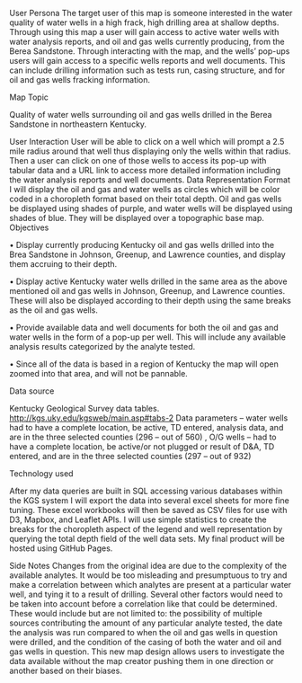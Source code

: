 User Persona
The target user of this map is someone interested in the water quality of water wells in a high frack, high drilling area at shallow depths. Through using this map a user will gain access to active water wells with water analysis reports, and oil and gas wells currently producing, from the Berea Sandstone. Through interacting with the map, and the wells’ pop-ups users will gain access to a specific wells reports and well documents. This can include drilling information such as tests run, casing structure, and for oil and gas wells fracking information. 

Map Topic

Quality of water wells surrounding oil and gas wells drilled in the Berea Sandstone in northeastern Kentucky. 

User Interaction
User will be able to click on a well which will prompt a 2.5 mile radius around that well thus displaying only the wells within that radius. Then a user can click on one of those wells to access its pop-up with tabular data and a URL link to access more detailed information including the water analysis reports and well documents. 
Data Representation Format
I will display the oil and gas and water wells as circles which will be color coded in a choropleth format based on their total depth. Oil and gas wells be displayed using shades of purple, and water wells will be displayed using shades of blue. They will be displayed over a topographic base map. 
Objectives 

•	Display currently producing Kentucky oil and gas wells drilled into the Brea Sandstone in Johnson, Greenup, and Lawrence counties, and display them accruing to their depth.

•	Display active Kentucky water wells drilled in the same area as the above mentioned oil and gas wells in Johnson, Greenup, and Lawrence counties. These will also be displayed according to their depth using the same breaks as the oil and gas wells. 

•	Provide available data and well documents for both the oil and gas and water wells in the form of a pop-up per well. This will include any available analysis results categorized by the analyte tested.

•	Since all of the data is based in a region of Kentucky the map will open zoomed into that area, and will not be pannable. 

Data source

Kentucky Geological Survey data tables. http://kgs.uky.edu/kgsweb/main.asp#tabs-2
Data parameters – water wells had to have a complete location, be active, TD entered, analysis data, and are in the three selected counties (296 – out of 560) , O/G wells – had to have a complete location, be active/or not plugged or result of D&A, TD entered,  and are in the three selected counties (297 – out of 932)

Technology used

After my data queries are built in SQL accessing various databases within the KGS system I will export the data into several excel sheets for more fine tuning. These excel workbooks will then be saved as CSV files for use with D3, Mapbox, and Leaflet APIs. I will use simple statistics to create the breaks for the choropleth aspect of the legend and well representation by querying the total depth field of the well data sets. My final product will be hosted using GitHub Pages.

Side Notes
Changes from the original idea are due to the complexity of the available analytes. It would be too misleading and presumptuous to try and make a correlation between which analytes are present at a particular water well, and tying it to a result of drilling. Several other factors would need to be taken into account before a correlation like that could be determined. These would include but are not limited to: the possibility of multiple sources contributing the amount of any particular analyte tested, the date the analysis was run compared to when the oil and gas wells in question were drilled, and the condition of the casing of both the water and oil and gas wells in question. This new map design allows users to investigate the data available without the map creator pushing them in one direction or another based on their biases. 

